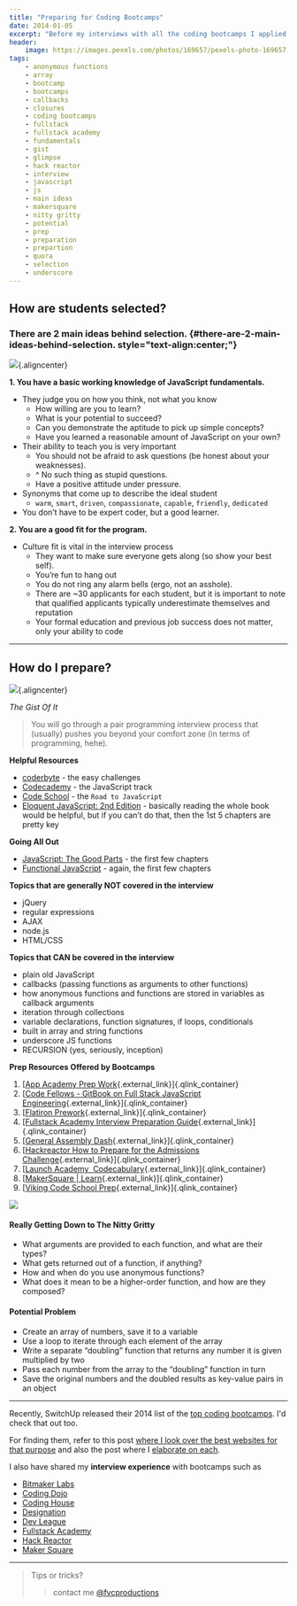 ```yaml
---
title: "Preparing for Coding Bootcamps"
date: 2014-01-05
excerpt: "Before my interviews with all the coding bootcamps I applied to, I did some digging and really went out of my way to try and find out what would make me a better candidate in the entire process."
header:
    image: https://images.pexels.com/photos/169657/pexels-photo-169657.jpeg
tags:
    - anonymous functions
    - array
    - bootcamp
    - bootcamps
    - callbacks
    - closures
    - coding bootcamps
    - fullstack
    - fullstack academy
    - fundamentals
    - gist
    - glimpse
    - hack reactor
    - interview
    - javascript
    - js
    - main ideas
    - makersquare
    - nitty gritty
    - potential
    - prep
    - preparation
    - prepartion
    - quora
    - selection
    - underscore
---
```


**How are students selected?**
------------------------------

### There are 2 main ideas behind selection. {#there-are-2-main-ideas-behind-selection. style="text-align:center;"}

![](http://www.javatpoint.com/images/javascript/javascript_logo.png){.aligncenter}

**1. You have a basic working knowledge of JavaScript fundamentals.**

-   They judge you on how you think, not what you know
    -   How willing are you to learn?
    -   What is your potential to succeed?
    -   Can you demonstrate the aptitude to pick up simple concepts?
    -   Have you learned a reasonable amount of JavaScript on your own?
-   Their ability to teach you is very important
    -   You should not be afraid to ask questions (be honest about your
        weaknesses).
    -   \^ No such thing as stupid questions.
    -   Have a positive attitude under pressure.
-   Synonyms that come up to describe the ideal student
    -   `warm`, `smart`, `driven`, `compassionate`, `capable`,
        `friendly`, `dedicated`
-   You don’t have to be expert coder, but a good learner.

**2. You are a good fit for the program.**

-   Culture fit is vital in the interview process
    -   They want to make sure everyone gets along (so show your best
        self).
    -   You’re fun to hang out
    -   You do not ring any alarm bells (ergo, not an asshole).
    -   There are \~30 applicants for each student, but it is important
        to note that qualified applicants typically underestimate
        themselves and reputation
    -   Your formal education and previous job success does not matter,
        only your ability to code

------------------------------------------------------------------------

**How do I prepare?**
---------------------

![](http://www.nacacnet.org/studentinfo/PublishingImages/checklist3.jpg){.aligncenter}

*The Gist Of It*

> You will go through a pair programming interview process that
> (usually) pushes you beyond your comfort zone (in terms of
> programming, hehe).

**Helpful Resources**

-   [coderbyte](http://coderbyte.com/CodingArea/Challenges/ "Coderbyte Easy") -
    the easy challenges
-   [Codecademy](http://www.codecademy.com/en/tracks/javascript "Codecademy") -
    the JavaScript track
-   [Code
    School](https://www.codeschool.com/paths/javascript "Code School") -
    the `Road to JavaScript`
-   [Eloquent JavaScript: 2nd
    Edition](http://eloquentjavascript.net "Eloquent JavaScript") -
    basically reading the whole book would be helpful, but if you can’t
    do that, then the 1st 5 chapters are pretty key

**Going All Out**

-   [JavaScript: The Good
    Parts](http://www.amazon.com/JavaScript-Good-Parts-Douglas-Crockford/dp/0596517742 "JavaScript: The Good Parts") -
    the first few chapters
-   [Functional
    JavaScript](http://shop.oreilly.com/product/0636920028857.do "Functional JavaScript") -
    again, the first few chapters

**Topics that are generally NOT covered in the interview**

-   jQuery
-   regular expressions
-   AJAX
-   node.js
-   HTML/CSS

**Topics that CAN be covered in the interview**

-   plain old JavaScript
-   callbacks (passing functions as arguments to other functions)
-   how anonymous functions and functions are stored in variables as
    callback arguments
-   iteration through collections
-   variable declarations, function signatures, if loops, conditionals
-   built in array and string functions
-   underscore JS functions
-   RECURSION (yes, seriously, inception)

**Prep Resources Offered by Bootcamps**

1.  [[App Academy Prep
    Work](https://github.com/appacademy/prep-work){.external_link}]{.qlink_container}
2.  [[Code Fellows - GitBook on Full Stack JavaScript
    Engineering](http://fsje.codefellows.org/index.html){.external_link}]{.qlink_container}
3.  [[Flatiron
    Prework](http://prework.flatironschool.com/){.external_link}]{.qlink_container}
4.  [[Fullstack Academy Interview Preparation
    Guide](http://www.fullstackacademy.com/interview_prep){.external_link}]{.qlink_container}
5.  [[General Assembly
    Dash](https://dash.generalassemb.ly/){.external_link}]{.qlink_container}
6.  [[Hackreactor How to Prepare for the Admissions
    Challenge](http://www.hackreactor.com/prepare-for-admissions-challenge/){.external_link}]{.qlink_container}
7.  [[Launch Academy 
    Codecabulary](http://www.launchacademy.com/codecabulary){.external_link}]{.qlink_container}
8.  [[MakerSquare |
    Learn](http://learn.makersquare.com/courses){.external_link}]{.qlink_container}
9.  [[Viking Code School
    Prep](http://www.vikingcodeschool.com/prep){.external_link}]{.qlink_container}

![](http://medexec.org/wp-content/uploads/2013/04/The-Nitty-Gritty.jpg)

#### **Really Getting Down to The Nitty Gritty**

-   What arguments are provided to each function, and what are their
    types?
-   What gets returned out of a function, if anything?
-   How and when do you use anonymous functions?
-   What does it mean to be a higher-order function, and how are they
    composed?

#### **Potential Problem**

-   Create an array of numbers, save it to a variable
-   Use a loop to iterate through each element of the array
-   Write a separate “doubling” function that returns any number it is
    given multiplied by two
-   Pass each number from the array to the “doubling” function in turn
-   Save the original numbers and the doubled results as key-value pairs
    in an object

------------------------------------------------------------------------

Recently, SwitchUp released their 2014 list of the [top coding
bootcamps](http://fvcproductions.com/2015/02/20/brief-thoughts-best-bootcamps-switchup/ "Brief Thoughts on SwitchUp’s Review for 31 Best Bootcamps 2014 💭").
I'd check that out too.

For finding them, refer to this post [where I look over the best
websites for that
purpose](http://fvcproductions.com/2014/12/27/a-short-operation-tips-tricks-4-coding-bootcamps/ "A Short Operation: Tips & Tricks 4 Finding Coding Bootcamps 🔎") and
also the post where I [elaborate on
each](http://fvcproductions.com/2014/11/10/magnifying-the-bootcamp-research-experience/ "Magnifying the Bootcamp Research Experience 🔎").

I also have shared my **interview experience** with bootcamps such as

-   [Bitmaker
    Labs](http://fvcproductions.com/2014/03/12/bitmaker-labs/ "Bitmaker Labs")
-   [Coding
    Dojo](http://fvcproductions.com/2015/01/06/interview-coding-dojo/ "Interview with Coding Dojo 🍜")
-   [Coding
    House](http://fvcproductions.com/2015/01/06/coding-house-interview/ "Interview with Coding House 🏠")
-   [Designation](http://fvcproductions.com/2015/01/06/interview-with-designation/ "Interview with Designation 🎨")
-   [Dev
    League](http://fvcproductions.com/2015/01/06/experience-with-devleague/ "My Experience With DevLeague 💻")
-   [Fullstack
    Academy](http://fvcproductions.com/2014/12/28/my-experience-with-fullstack-academy-of-code/ "My Experience with Fullstack Academy of Code 💻")
-   [Hack
    Reactor](http://fvcproductions.com/2015/01/05/questioning-hack-reactor/ "Questioning Hack Reactor 🔑")
-   [Maker
    Square](http://fvcproductions.com/2015/01/14/my-experience-with-makersquare-%f0%9f%92/ "My Experience with MakerSquare 💻")

------------------------------------------------------------------------

> Tips or tricks?
>
> > contact me
> > [@fvcproductions](http://twitter.com/fvcproductions "Twitter - FVCproductions")
